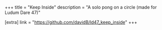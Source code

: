 +++
title = "Keep Inside"
description = "A solo pong on a circle (made for Ludum Dare 47)"

[extra]
link = "https://github.com/davidB/ld47_keep_inside"
+++
